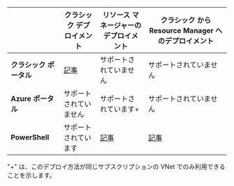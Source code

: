 | | **クラシック デプロイメント** | **リソース マネージャーのデプロイメント** | **クラシック から Resource Manager へのデプロイメント** |
|----------------------------------------|-------------|----------------------|---------------------------------|
| **クラシック ポータル** | [記事](../articles/vpn-gateway/virtual-networks-configure-vnet-to-vnet-connection.md) | サポートされていません | サポートされていません |
| **Azure ポータル** | サポートされていません | サポートされています+ | サポートされていません |
| **PowerShell** | サポートされています | [記事](../articles/vpn-gateway/vpn-gateway-vnet-vnet-rm-ps.md) | [記事](../articles/virtual-network/virtual-networks-arm-asm-s2s.md)

"+" は、このデプロイ方法が同じサブスクリプションの VNet でのみ利用できることを示します。

<!---HONumber=AcomDC_0323_2016-->
